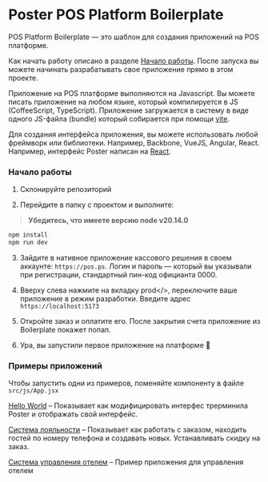 # Poster POS Platform Boilerplate

POS Platform Boilerplate — это шаблон для создания приложений на POS платформе.

Как начать работу описано в разделе [Начало работы](https://github.com/joinposter/pos-platform-boilerplate#%D0%9D%D0%B0%D1%87%D0%B0%D0%BB%D0%BE-%D1%80%D0%B0%D0%B1%D0%BE%D1%82%D1%8B). После запуска вы можете начинать разрабатывать свое приложение прямо в этом проекте.

Приложение на POS платформе выполняются на Javascript.
Вы можете писать приложение на любом языке, который компилируется в JS (CoffeeScript, TypeScript).
Приложение загружается в систему в виде одного JS-файла (bundle) который собирается при помощи [vite](https://vitejs.dev/).

Для создания интерфейса приложения, вы можете использовать любой фреймворк или библиотеки.
Например, Backbone, VueJS, Angular, React. Например, интерфейс Poster написан на [React](https://reactjs.org/).

### Начало работы

1. Склонируйте репозиторий

2. Перейдите в папку с проектом и выполните:

> **Убедитесь, что имеете версию node v20.14.0**

```bash
npm install
npm run dev
```

3. Зайдите в нативное приложение кассового решения в своем аккаунте: `https://pos.ps`. Логин и пароль — который вы указывали при регистрации, стандартный пин-код официанта 0000.

4. Вверху слева нажмите на вкладку prod</>, переключите ваше приложение в режим разработки. Введите адрес `https://localhost:5173`

5. Откройте заказ и оплатите его. После закрытия счета приложение из Boilerplate покажет попап.

6. Ура, вы запустили первое приложение на платформе 🎉

### Примеры приложений

Чтобы запустить одни из примеров, поменяйте компоненту в файле `src/js/App.jsx`

[Hello World](https://github.com/joinposter/pos-platform-boilerplate/tree/master/examples/hello-world) – Показывает как модифицировать интерфес трерминила Poster и отображать свой интерфейс.

[Система лояльности](https://github.com/joinposter/pos-platform-boilerplate/tree/master/examples/loyalty) – Показывает как работать с заказом, находить гостей по номеру телефона и создавать новых. Устанавливать скидку на заказ.

[Система управления отелем](https://github.com/joinposter/pos-platform-boilerplate/tree/master/examples/pms) – Пример приложения для управления отелем
